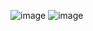 ![image](https://github.com/Jiyarathore/Leetcode/assets/96529109/2c151329-86bf-4e0f-b695-7f3170e51921)
![image](https://github.com/Jiyarathore/Leetcode/assets/96529109/8f16a827-4195-4390-b540-b7663d9df41e)

